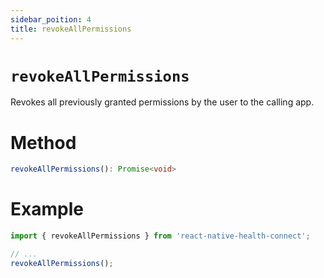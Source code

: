 ```yaml
---
sidebar_poition: 4
title: revokeAllPermissions
---
```


# `revokeAllPermissions`

Revokes all previously granted permissions by the user to the calling app.

# Method

```ts
revokeAllPermissions(): Promise<void>
```

# Example

```ts
import { revokeAllPermissions } from 'react-native-health-connect';

// ...
revokeAllPermissions();
```
